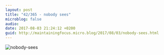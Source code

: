 ```yaml
---
layout: post
title: "42/365 - nobody sees"
microblog: false
audio: 
date: 2017-08-03 21:24:12 +0200
guid: http://maintainingfocus.micro.blog/2017/08/03/nobody-sees.html
---
```

<div class="kg-card-markdown"><p><img src="/wp-content/uploads/2018/04/42-365---nobody-sees-1024x576.jpg" alt="nobody-sees"></p>
</div>
